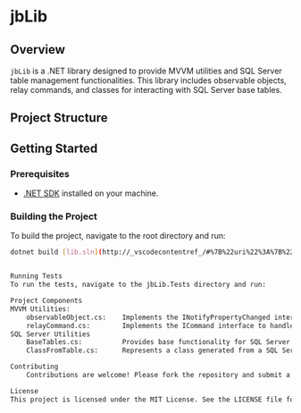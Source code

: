 # jbLib

## Overview
`jbLib` is a .NET library designed to provide MVVM utilities and SQL Server table management functionalities. This library includes observable objects, relay commands, and classes for interacting with SQL Server base tables.

## Project Structure



## Getting Started

### Prerequisites
- [.NET SDK](https://dotnet.microsoft.com/download) installed on your machine.

### Building the Project
To build the project, navigate to the root directory and run:
```sh
dotnet build [lib.sln](http://_vscodecontentref_/#%7B%22uri%22%3A%7B%22%24mid%22%3A1%2C%22fsPath%22%3A%22%2Fhome%2Fjoachim%2Flab%2Flib%2Flib.sln%22%2C%22path%22%3A%22%2Fhome%2Fjoachim%2Flab%2Flib%2Flib.sln%22%2C%22scheme%22%3A%22file%22%7D%7D)


Running Tests
To run the tests, navigate to the jbLib.Tests directory and run:

Project Components
MVVM Utilities:
    observableObject.cs:    Implements the INotifyPropertyChanged interface to provide property change notifications.
    relayCommand.cs:        Implements the ICommand interface to handle command logic.
SQL Server Utilities
    BaseTables.cs:          Provides base functionality for SQL Server table interactions.
    ClassFromTable.cs:      Represents a class generated from a SQL Server table.

Contributing
    Contributions are welcome! Please fork the repository and submit a pull request.

License
This project is licensed under the MIT License. See the LICENSE file for details.

